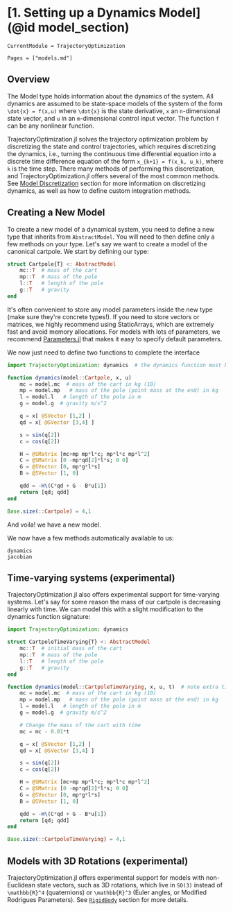 # [1. Setting up a Dynamics Model](@id model_section)
```@meta
CurrentModule = TrajectoryOptimization
```

```@contents
Pages = ["models.md"]
```
## Overview
The Model type holds information about the dynamics of the system. All dynamics are assumed to be state-space models of the system of the form ``\dot{x} = f(x,u)`` where ``\dot{x}`` is the state derivative, ``x`` an ``n``-dimensional state vector, and ``u`` in an ``m``-dimensional control input vector. The function ``f`` can be any nonlinear function.

TrajectoryOptimization.jl solves the trajectory optimization problem by discretizing the state and control trajectories, which requires discretizing the dynamics, i.e., turning the continuous time differential equation into a discrete time difference equation of the form ``x_{k+1} = f(x_k, u_k)``, where ``k`` is the time step. There many methods of performing this discretization, and TrajectoryOptimization.jl offers several of the most common methods. See [Model Discretization](@ref) section for more information on
discretizing dynamics, as well as how to define custom integration methods.


## Creating a New Model
To create a new model of a dynamical system, you need to define a new type that inherits from `AbstractModel`. You will need to then define only a few methods on your type. Let's say we want to create a model of the canonical cartpole. We start by defining our type:
```julia
struct Cartpole{T} <: AbstractModel
    mc::T  # mass of the cart
    mp::T  # mass of the pole
    l::T   # length of the pole
    g::T   # gravity
end
```
It's often convenient to store any model parameters inside the new type (make sure they're concrete types!). If you need to store vectors or matrices, we highly recommend using StaticArrays, which are extremely fast and avoid memory allocations. For models with lots of parameters, we recommend [Parameters.jl](https://github.com/mauro3/Parameters.jl) that makes it easy to specify default parameters.

We now just need to define two functions to complete the interface
```julia
import TrajectoryOptimization: dynamics  # the dynamics function must be imported

function dynamics(model::Cartpole, x, u)
    mc = model.mc  # mass of the cart in kg (10)
    mp = model.mp   # mass of the pole (point mass at the end) in kg
    l = model.l   # length of the pole in m
    g = model.g  # gravity m/s^2

    q = x[ @SVector [1,2] ]
    qd = x[ @SVector [3,4] ]

    s = sin(q[2])
    c = cos(q[2])

    H = @SMatrix [mc+mp mp*l*c; mp*l*c mp*l^2]
    C = @SMatrix [0 -mp*qd[2]*l*s; 0 0]
    G = @SVector [0, mp*g*l*s]
    B = @SVector [1, 0]

    qdd = -H\(C*qd + G - B*u[1])
    return [qd; qdd]
end

Base.size(::Cartpole) = 4,1
```

And voila! we have a new model.

We now have a few methods automatically available to us:
```@docs
dynamics
jacobian
```

## Time-varying systems (experimental)
TrajectoryOptimization.jl also offers experimental support for time-varying systems. Let's say
for some reason the mass of our cartpole is decreasing linearly with time. We can model this
with a slight modification to the dynamics function signature:

```julia
import TrajectoryOptimization: dynamics

struct CartpoleTimeVarying{T} <: AbstractModel
    mc::T  # initial mass of the cart
    mp::T  # mass of the pole
    l::T   # length of the pole
    g::T   # gravity
end

function dynamics(model::CartpoleTimeVarying, x, u, t)  # note extra time parameter
    mc = model.mc  # mass of the cart in kg (10)
    mp = model.mp   # mass of the pole (point mass at the end) in kg
    l = model.l   # length of the pole in m
    g = model.g  # gravity m/s^2

    # Change the mass of the cart with time
    mc = mc - 0.01*t

    q = x[ @SVector [1,2] ]
    qd = x[ @SVector [3,4] ]

    s = sin(q[2])
    c = cos(q[2])

    H = @SMatrix [mc+mp mp*l*c; mp*l*c mp*l^2]
    C = @SMatrix [0 -mp*qd[2]*l*s; 0 0]
    G = @SVector [0, mp*g*l*s]
    B = @SVector [1, 0]

    qdd = -H\(C*qd + G - B*u[1])
    return [qd; qdd]
end

Base.size(::CartpoleTimeVarying) = 4,1
```

## Models with 3D Rotations (experimental)
TrajectoryOptimization.jl offers experimental support for models with non-Euclidean state
vectors, such as 3D rotations, which live in ``SO(3)`` instead of ``\mathbb{R}^4`` (quaternions)
or ``\mathbb{R}^3`` (Euler angles, or Modified Rodrigues Parameters). See [`RigidBody`](@ref)
section for more details.
